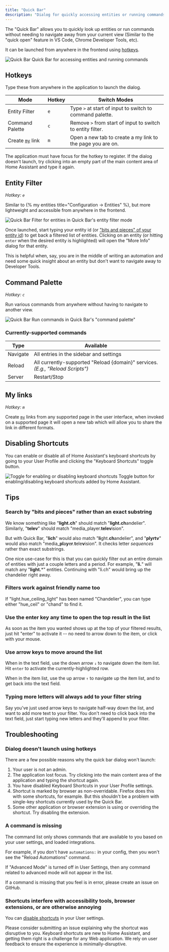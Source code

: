 ```yaml
---
title: "Quick Bar"
description: "Dialog for quickly accessing entities or running commands."
---
```


The "Quick Bar" allows you to quickly look up entities or run commands without needing to navigate away from your current view (Similar to the "quick open" feature in VS Code, Chrome Developer Tools, etc).

It can be launched from anywhere in the frontend using [hotkeys](#hotkeys).

<p class='img'>
  <img src='/images/docs/quick-bar/quick-bar-demo.gif' alt='Quick Bar'>
  Quick Bar for accessing entities and running commands
</p>

## Hotkeys

Type these from anywhere in the application to launch the dialog.

| Mode  | Hotkey | Switch Modes
| ------------- | ------------- | ------------- |
| Entity Filter | `e` | Type `>` at start of input to switch to command palette.
| Command Palette | `c` | Remove `>` from start of input to switch to entity filter.
| Create [`my`](/integrations/my) link | `m` | Open a new tab to create a my link to the page you are on.

<div class='note'>
  The application must have focus for the hotkey to register. If the dialog doesn't launch, try clicking into an empty part of the main content area of Home Assistant and type it again.
</div>

## Entity Filter

*Hotkey: `e`*

Similar to {% my entities title="Configuration -> Entities" %}, but more lightweight and accessible from anywhere in the frontend.

<p class='img'>
  <img src='/images/docs/quick-bar/quick-bar-entity-filter.gif' alt='Quick Bar'>
  Filter for entities in Quick Bar's entity filter mode
</p>

Once launched, start typing your entity id (or ["bits and pieces" of your entity id](#search-by-bits-and-pieces-rather-than-an-exact-substring)) to get back a filtered list of entities. Clicking on an entity (or hitting `enter` when the desired entity is highlighted) will open the "More Info" dialog for that entity.

This is helpful when, say, you are in the middle of writing an automation and need some quick insight about an entity but don't want to navigate away to Developer Tools.

## Command Palette

*Hotkey: `c`*

Run various commands from anywhere without having to navigate to another view.

<p class='img'>
  <img src='/images/docs/quick-bar/quick-bar-command-mode.gif' alt='Quick Bar'>
  Run commands in Quick Bar's "command palette"
</p>

### Currently-supported commands

Type | Available |
| ------------- | ------------- |
| Navigate | All entries in the sidebar and settings |
| Reload | All currently-supported "Reload {domain}" services.<br />*(E.g., "Reload Scripts")* |
| Server | Restart/Stop |

## My links

*Hotkey: `m`*

Create [`my`](/integrations/my) links from any supported page in the user interface, when invoked on a supported page it will open a new tab which will allow you to share the link in different formats.

## Disabling Shortcuts

You can enable or disable all of Home Assistant's keyboard shortcuts by going to your User Profile and clicking the "Keyboard Shortcuts" toggle button.

<p class='img'>
  <img src='/images/docs/quick-bar/disable-shortcuts-toggle.png' alt='Toggle for enabling or disabling keyboard shortcuts'>
  Toggle button for enabling/disabling keyboard shortcuts added by Home Assistant.
</p>

## Tips

### Search by "bits and pieces" rather than an exact substring

We know something like "**light.ch**" should match "**light.ch**andelier". Similarly, "**telev**" should match "media_player.**telev**ision".

But with Quick Bar, "**lich**" would also match "**li**ght.**ch**andelier", and "**plyrtv**" would also match "media_**pl**a**y**e**r**.**t**ele**v**ision". It checks letter *sequences* rather than exact substrings.

One nice use-case for this is that you can quickly filter out an entire domain of entities with just a couple letters and a period. For example, "**li.**" will match any "**light.***" entities. Continuing with "li.ch" would bring up the chandelier right away.

### Filters work against friendly name too

If "light.hue_ceiling_light" has been named "Chandelier", you can type either "hue_ceil" or "chand" to find it.

### Use the enter key any time to open the top result in the list

As soon as the item you wanted shows up at the top of your filtered results, just hit "enter" to activate it -- no need to arrow down to the item, or click with your mouse.

### Use arrow keys to move around the list

When in the text field, use the down arrow `↓` to navigate down the item list. Hit `enter` to activate the currently-highlighted row.

When in the item list, use the up arrow `↑` to navigate up the item list, and to get back into the text field.

### Typing more letters will always add to your filter string

Say you've just used arrow keys to navigate half-way down the list, and want to add more text to your filter. You don't need to click back into the text field, just start typing new letters and they'll append to your filter.

## Troubleshooting

### Dialog doesn't launch using hotkeys

There are a few possible reasons why the quick bar dialog won't launch:

1. Your user is not an admin.
2. The application lost focus. Try clicking into the main content area of the application and typing the shortcut again.
3. You have disabled Keyboard Shortcuts in your User Profile settings.
4. Shortcut is marked by browser as non-overridable. Firefox does this with some shortcuts, for example. But this shouldn't be a problem with single-key shortcuts currently used by the Quick Bar.
5. Some other application or browser extension is using or overriding the shortcut. Try disabling the extension.

### A command is missing

The command list only shows commands that are available to you based on your user settings, and loaded integrations.

For example, if you don't have `automations:` in your config, then you won't see the "Reload Automations" command.

If "Advanced Mode" is turned off in User Settings, then any command related to advanced mode will not appear in the list.

If a command is missing that you feel is in error, please create an issue on GitHub.

### Shortcuts interfere with accessibility tools, browser extensions, or are otherwise annoying

You can [disable shortcuts](#disabling-shortcuts) in your User settings.

Please consider submitting an issue explaining why the shortcut was disruptive to you. Keyboard shortcuts are new to Home Assistant, and getting them right is a challenge for any Web application. We rely on user feedback to ensure the experience is minimally-disruptive.
